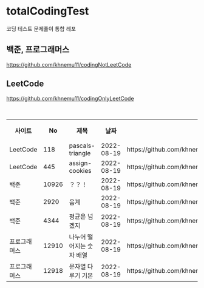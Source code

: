 # totalCodingTest
코딩 테스트 문제풀이 통합 레포

## 백준, 프로그래머스

https://github.com/khnemu11/codingNotLeetCode

## LeetCode

https://github.com/khnemu11/codingOnlyLeetCode

<br>
<table>
  <tr>
    <th>사이트</th><th>No</th><th>제목</th><th>날짜</th><th>링크</th><th>결과</th>
  </tr>
  <tr>
    <td>LeetCode</td><td>118</td><td>pascals-triangle</td><td>2022-08-19</td><td>https://github.com/khnemu11/codingOnlyLeetCode/tree/main/118-pascals-triangle</td><td>🟢</td>
  </tr>
  <tr>
    <td>LeetCode</td><td>445</td><td>assign-cookies</td><td>2022-08-19</td><td>https://github.com/khnemu11/codingOnlyLeetCode/tree/main/455-assign-cookies</td><td>🟢</td>
  </tr>
   <tr>
    <td>백준</td><td>10926</td><td>？？！</td><td>2022-08-19</td><td>https://github.com/khnemu11/codingNotLeetCode/tree/main/%EB%B0%B1%EC%A4%80/Bronze/10926.%E2%80%85%EF%BC%9F%EF%BC%9F%EF%BC%81</td><td>🟢</td>
  </tr>
  <tr>
    <td>백준</td><td>2920</td><td>음계</td><td>2022-08-19</td><td>https://github.com/khnemu11/codingNotLeetCode/tree/main/%EB%B0%B1%EC%A4%80/Bronze/2920.%E2%80%85%EC%9D%8C%EA%B3%84</td><td>🟢</td>
  </tr>
  <tr>
   <td>백준</td> <td>4344</td><td>평균은 넘겠지</td><td>2022-08-19</td><td>https://github.com/khnemu11/codingNotLeetCode/tree/main/%EB%B0%B1%EC%A4%80/Bronze/4344.%E2%80%85%ED%8F%89%EA%B7%A0%EC%9D%80%E2%80%85%EB%84%98%EA%B2%A0%EC%A7%80</td><td>🟢</td>
  </tr>
  <tr>
    <td>프로그래머스</td><td>12910</td><td>나누어 떨어지는 숫자 배열</td><td>2022-08-19</td><td>https://github.com/khnemu11/codingNotLeetCode/tree/main/%ED%94%84%EB%A1%9C%EA%B7%B8%EB%9E%98%EB%A8%B8%EC%8A%A4/lv1/12910.%E2%80%85%EB%82%98%EB%88%84%EC%96%B4%E2%80%85%EB%96%A8%EC%96%B4%EC%A7%80%EB%8A%94%E2%80%85%EC%88%AB%EC%9E%90%E2%80%85%EB%B0%B0%EC%97%B4</td><td>🟢</td>
  </tr>
    <tr>
    <td>프로그래머스</td><td>12918</td><td>문자열 다루기 기본</td><td>2022-08-19</td><td>https://github.com/khnemu11/codingNotLeetCode/tree/main/%ED%94%84%EB%A1%9C%EA%B7%B8%EB%9E%98%EB%A8%B8%EC%8A%A4/lv1/12918.%E2%80%85%EB%AC%B8%EC%9E%90%EC%97%B4%E2%80%85%EB%8B%A4%EB%A3%A8%EA%B8%B0%E2%80%85%EA%B8%B0%EB%B3%B8</td><td>🟢</td>
  </tr>

</table>
